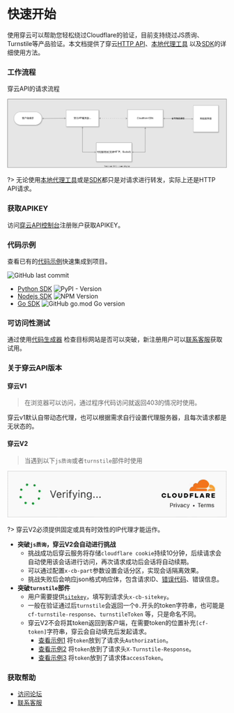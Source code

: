# 快速开始

>
使用穿云可以帮助您轻松绕过Cloudflare的验证，目前支持绕过JS质询、Turnstile等产品验证。本文档提供了穿云[HTTP API](zh-cn/request_parameters)、[本地代理工具](zh-cn/proxy_tools)
以及[SDK](zh-cn/quickstart?id=代码示例)的详细使用方法。

### 工作流程

穿云API的请求流程

![cloudbypass_api_fc.svg](img/cloudbypass_api_fc.svg)

?> 无论使用[本地代理工具](zh-cn/proxy_tools)或是[SDK](zh-cn/quickstart?id=代码示例)都只是对请求进行转发，实际上还是HTTP
API请求。

### 获取APIKEY

访问[穿云API控制台](https://console.cloudbypass.com/#/api/)注册账户获取APIKEY。

### 代码示例

查看已有的[代码示例](https://github.com/cloudbypass/example)快速集成到项目。

![GitHub last commit](https://img.shields.io/github/last-commit/cloudbypass/example ":no-zoom")

* [Python SDK](/zh-cn/python_sdk) ![PyPI - Version](https://img.shields.io/pypi/v/cloudbypass ":no-zoom")
* [Nodejs SDK](zh-cn/nodejs_sdk) ![NPM Version](https://img.shields.io/npm/v/cloudbypass-sdk ":no-zoom")
* [Go SDK](zh-cn/golang_sdk) ![GitHub go.mod Go version](https://img.shields.io/github/go-mod/go-version/cloudbypass/golang-sdk ":no-zoom")

### 可访问性测试

通过使用[代码生成器](https://console.cloudbypass.com/#/code-generator)
检查目标网站是否可以突破，新注册用户可以[联系客服](https://t.me/cloudbypass)获取试用。

### 关于穿云API版本

#### 穿云V1

> 在浏览器可以访问，通过程序代码访问就返回403的情况时使用。

穿云v1默认自带动态代理，也可以根据需求自行设置代理服务器，且每次请求都是无状态的。

#### 穿云V2

> 当遇到以下`js质询`或者`turnstile`部件时使用

![turnstile.png](img%2Fturnstile.gif ":no-zoom")

?> 穿云V2必须提供固定或具有时效性的IP代理才能运作。

* **突破`js质询`，穿云V2会自动进行挑战**
    * 挑战成功后穿云服务将存储`cloudflare cookie`持续10分钟，后续请求会自动使用该会话进行访问，再次请求成功后会话将自动续期。
    * 可以通过配置`x-cb-part`参数设置会话分区，实现会话隔离效果。
    * 挑战失败后会响应json格式响应体，包含请求ID、[错误代码](/zh-cn/response_data?id=错误代码)、错误信息。
* **突破`turnstile`部件**
    * 用户需要提供[`sitekey`](zh-cn/request_parameters?id=如何获取sitekey)，填写到请求头`x-cb-sitekey`。
    * 一般在验证通过后`turnstile`会返回一个`0.`开头的token字符串，也可能是`cf-turnstile-response`、`turnstileToken`
      等，只是命名不同。
    * 穿云V2不会将其token返回到客户端，在需要token的位置补充`[cf-token]`字符串，穿云会自动填充后发起请求。
        * [查看示例1](https://github.com/cloudbypass/example/blob/main/code/com/berachain/faucet/artio/api_claim.py#L20)
          将`token`放到了请求头`Authorization`。
        * [查看示例2](https://github.com/cloudbypass/example/blob/main/code/com/joshsfrogs/login.py#L24)
          将`token`放到了请求头`X-Turnstile-Response`。
        * [查看示例3](https://github.com/cloudbypass/example/blob/main/code/com/cityline/api_otp.py#L22)
          将`token`放到了请求体`accessToken`。

### 获取帮助

* [访问论坛](https://www.cloudbypass.com/blog/)
* [联系客服](https://t.me/cloudbypass)
